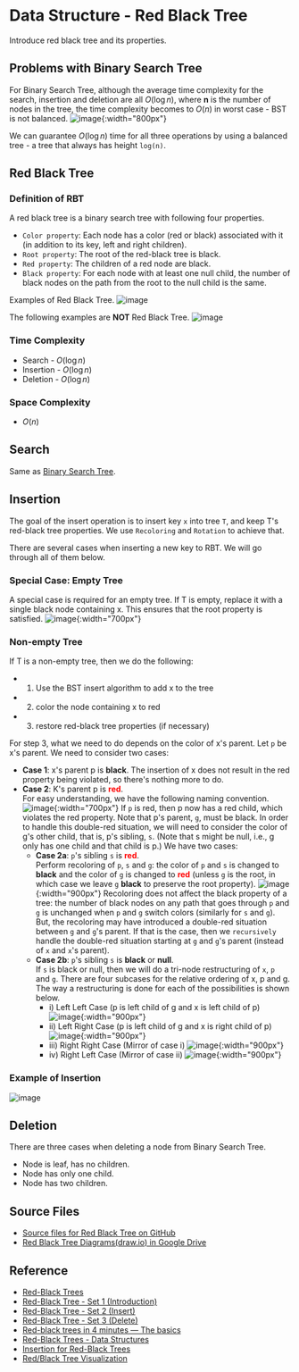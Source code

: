 # Data Structure - Red Black Tree

Introduce red black tree and its properties.

## Problems with Binary Search Tree

For Binary Search Tree, although the average time complexity for the search, insertion and deletion are all $O(\log{}n)$, where **n** is the number of nodes in the tree, the time complexity becomes to $O(n)$ in worst case - BST is not balanced.
![image](../assets/images/algorithm/1123/bst.png){:width="800px"}

We can guarantee $O(\log{}n)$ time for all three operations by using a balanced tree - a tree that always has height `log(n)`.

## Red Black Tree

### Definition of RBT

A red black tree is a binary search tree with following four properties.

* `Color property`: Each node has a color (red or black) associated with it (in addition to its key, left and right children).
* `Root property`: The root of the red-black tree is black.
* `Red property`: The children of a red node are black.
* `Black property`: For each node with at least one null child, the number of black nodes on the path from the root to the null child is the same.

Examples of Red Black Tree.
![image](../assets/images/algorithm/1123/red-black-tree.png)

The following examples are **NOT** Red Black Tree.
![image](../assets/images/algorithm/1123/not-rbt.png)

### Time Complexity

* Search - $O(\log{}n)$
* Insertion - $O(\log{}n)$
* Deletion - $O(\log{}n)$

### Space Complexity

* $O(n)$

## Search

Same as [Binary Search Tree](/popular/datastructure/data-structure-binary-search-tree/#2-search).

## Insertion

The goal of the insert operation is to insert key `x` into tree `T`, and keep T's red-black tree properties. We use `Recoloring` and `Rotation` to achieve that.

There are several cases when inserting a new key to RBT. We will go through all of them below.

### Special Case: Empty Tree

A special case is required for an empty tree. If T is empty, replace it with a single black node containing x. This ensures that the root property is satisfied.
![image](../assets/images/algorithm/1123/insertion-special-case.png){:width="700px"}

### Non-empty Tree

If T is a non-empty tree, then we do the following:

* 1) Use the BST insert algorithm to add x to the tree
* 2) color the node containing x to red
* 3) restore red-black tree properties (if necessary)

For step 3, what we need to do depends on the color of x's parent. Let `p` be x's parent. We need to consider two cases:

* **Case 1**: x's parent p is **black**. The insertion of x does not result in the red property being violated, so there's nothing more to do.
* **Case 2**: K's parent p is <span style="color:red">**red**</span>.  
For easy understanding, we have the following naming convention.
![image](../assets/images/algorithm/1123/naming.png){:width="700px"}
If `p` is red, then p now has a red child, which violates the red property. Note that p's parent, `g`, must be black. In order to handle this double-red situation, we will need to consider the color of g's other child, that is, p's sibling, `s`. (Note that s might be null, i.e., g only has one child and that child is p.) We have two cases:
  * **Case 2a**: `p`'s sibling `s` is <span style="color:red">**red**</span>.  
    Perform recoloring of `p`, `s` and `g`: the color of `p` and `s` is changed to **black** and the color of `g` is changed to <span style="color:red">**red**</span> (unless `g` is the root, in which case we leave `g` **black** to preserve the root property).
    ![image](../assets/images/algorithm/1123/case2a.png){:width="900px"}
    Recoloring does not affect the black property of a tree: the number of black nodes on any path that goes through `p` and `g` is unchanged when `p` and `g` switch colors (similarly for `s` and `g`). But, the recoloring may have introduced a double-red situation between `g` and `g`'s parent. If that is the case, then we `recursively` handle the double-red situation starting at `g` and `g`'s parent (instead of `x` and `x`'s parent).
  * **Case 2b**: `p`'s sibling `s` is **black** or **null**.  
    If `s` is black or null, then we will do a tri-node restructuring of `x`, `p` and `g`. There are four subcases for the relative ordering of x, p and g. The way a restructuring is done for each of the possibilities is shown below.
    * i) Left Left Case (p is left child of g and x is left child of p)
    ![image](../assets/images/algorithm/1123/case2b1.png){:width="900px"}
    * ii) Left Right Case (p is left child of g and x is right child of p)
    ![image](../assets/images/algorithm/1123/case2b2.png){:width="900px"}
    * iii) Right Right Case (Mirror of case i)
    ![image](../assets/images/algorithm/1123/case2b3.png){:width="900px"}
    * iv) Right Left Case (Mirror of case ii)
    ![image](../assets/images/algorithm/1123/case2b4.png){:width="900px"}

### Example of Insertion

![image](../assets/images/algorithm/1123/example-insertion.png)

## Deletion

There are three cases when deleting a node from Binary Search Tree.

* Node is leaf, has no children.
* Node has only one child.
* Node has two children.

## Source Files

* [Source files for Red Black Tree on GitHub](https://github.com/jojozhuang/dsa-java/tree/master/ds-red-black-tree)
* [Red Black Tree Diagrams(draw.io) in Google Drive](https://drive.google.com/file/d/1YKBH9VD-vg7LqoYj77tjU6sEQ64y9StE/view?usp=sharing)

## Reference

* [Red-Black Trees](http://pages.cs.wisc.edu/~skrentny/cs367-common/readings/Red-Black-Trees/)
* [Red-Black Tree - Set 1 (Introduction)](https://www.geeksforgeeks.org/red-black-tree-set-1-introduction-2/)
* [Red-Black Tree - Set 2 (Insert)](https://www.geeksforgeeks.org/red-black-tree-set-2-insert/)
* [Red-Black Tree - Set 3 (Delete)](https://www.geeksforgeeks.org/red-black-tree-set-3-delete-2/)
* [Red-black trees in 4 minutes — The basics](https://www.youtube.com/watch?v=qvZGUFHWChY)
* [Red-Black Trees - Data Structures](https://www.youtube.com/watch?v=ZxCvM-9BaXE)
* [Insertion for Red-Black Trees](https://www.youtube.com/watch?v=JwgeECkckRo)
* [Red/Black Tree Visualization](https://www.cs.usfca.edu/~galles/visualization/RedBlack.html)
